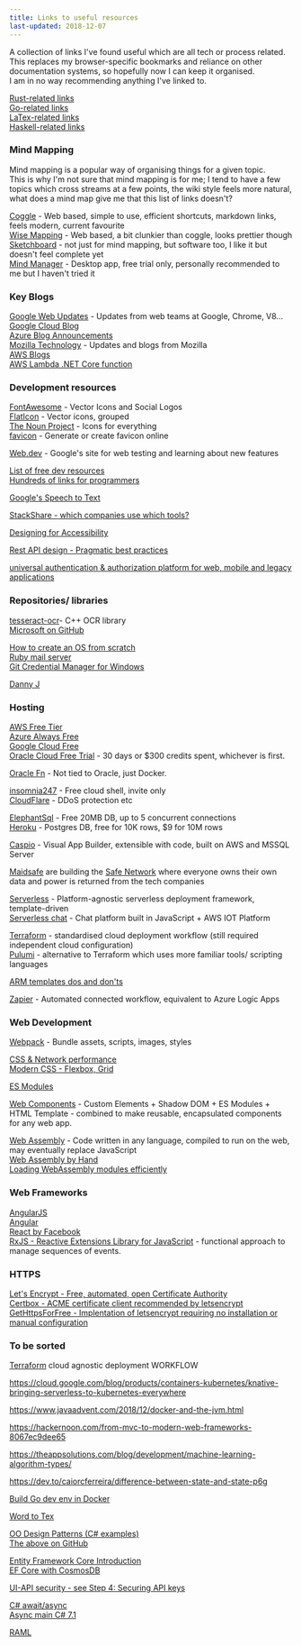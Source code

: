```yaml
---
title: Links to useful resources
last-updated: 2018-12-07
---
```


A collection of links I've found useful which are all tech or process related.  
This replaces my browser-specific bookmarks and reliance on other documentation systems, so hopefully now I can keep it organised.  
I am in no way recommending anything I've linked to.  

[Rust-related links](rust.html)  
[Go-related links](go.html)  
[LaTex-related links](latex.html)  
[Haskell-related links](haskell.html)


### Mind Mapping

Mind mapping is a popular way of organising things for a given topic.  
This is why I'm not sure that mind mapping is for me; I tend to have a few topics which cross streams at a few points, the wiki style feels more natural, what does a mind map give me that this list of links doesn't?  

[Coggle](https://coggle.it/diagram/W1LgH6fTAgAj6sgM/t/-) - Web based, simple to use, efficient shortcuts, markdown links, feels modern, current favourite  
[Wise Mapping](https://app.wisemapping.com/c/maps/3/try) - Web based, a bit clunkier than coggle, looks prettier though
[Sketchboard](https://sketchboard.me) - not just for mind mapping, but software too, I like it but doesn't feel complete yet  
[Mind Manager](https://www.mindjet.com/mindmanager/) - Desktop app, free trial only, personally recommended to me but I haven't tried it  


### Key Blogs

[Google Web Updates](https://developers.google.com/web/updates/) - Updates from web teams at Google, Chrome, V8...  
[Google Cloud Blog](https://cloud.google.com/blog/)  
[Azure Blog Announcements](https://azure.microsoft.com/en-gb/blog/topics/announcements/)  
[Mozilla Technology](https://www.mozilla.org/en-GB/technology/) - Updates and blogs from Mozilla  
[AWS Blogs](https://aws.amazon.com/blogs/)  
[AWS Lambda .NET Core function](https://aws.amazon.com/blogs/compute/developing-net-core-aws-lambda-functions/)  


### Development resources

[FontAwesome](http://fontawesome.io) - Vector Icons and Social Logos  
[FlatIcon](https://www.flaticon.com/) - Vector icons, grouped  
[The Noun Project](https://thenounproject.com/) - Icons for everything  
[favicon](https://www.favicon.cc/) - Generate or create favicon online  


[Web.dev](https://web.dev/) - Google's site for web testing and learning about new features  

[List of free dev resources](https://medium.com/dvlprstash/free-resources-for-developers-dec-2017-d23eddd83f5)  
[Hundreds of links for programmers](https://github.com/sdmg15/Best-websites-a-programmer-should-visit)  

 

[Google's Speech to Text](https://cloud.google.com/speech-to-text)  

[StackShare - which companies use which tools?](https://stackshare.io/)  

[Designing for Accessibility](https://www.smashingmagazine.com/2018/04/designing-accessibility-inclusion/)  

[Rest API design - Pragmatic best practices](http://www.vinaysahni.com/best-practices-for-a-pragmatic-restful-api#restful)  

[universal authentication & authorization platform for web, mobile and legacy applications](https://auth0.com/)  

### Repositories/ libraries

[tesseract-ocr](https://github.com/tesseract-ocr/)- C++ OCR library    
[Microsoft on GitHub](https://github.com/Microsoft)  

[How to create an OS from scratch](https://github.com/cfenollosa/os-tutorial)  
[Ruby mail server](https://github.com/atech/postal)  
[Git Credential Manager for Windows](https://github.com/Microsoft/Git-Credential-Manager-for-Windows/)  

[Danny J](https://github.com/Dannyj1984?tab=repositories)  

### Hosting

[AWS Free Tier](https://aws.amazon.com/free/)  
[Azure Always Free](https://azure.microsoft.com/en-us/free/)  
[Google Cloud Free](https://cloud.google.com/free/)  
[Oracle Cloud Free Trial](https://cloud.oracle.com/en_US/tryit) - 30 days or $300 credits spent, whichever is first.  

[Oracle Fn](https://developer.oracle.com/en_US/java/fn-project-introduction) - Not tied to Oracle, just Docker.  

[insomnia247](https://www.insomnia247.nl/page/shells/index) - Free cloud shell, invite only  
[CloudFlare](https://www.cloudflare.com/plans/#) - DDoS protection etc  

[ElephantSql](https://www.elephantsql.com/plans.html) - Free 20MB DB, up to 5 concurrent connections  
[Heroku](https://www.heroku.com/postgres) - Postgres DB, free for 10K rows, $9 for 10M rows  

[Caspio](https://www.caspio.com/online-database/) - Visual App Builder, extensible with code, built on AWS and MSSQL Server  

[Maidsafe](https://www.maidsafe.net/) are building the [Safe Network](https://safenetwork.tech) where everyone owns their own data and power is returned from the tech companies  

[Serverless](https://serverless.com/learn/quick-start/) - Platform-agnostic serverless deployment framework, template-driven  
[Serverless chat](https://github.com/claudiajs/serverless-chat) - Chat platform built in JavaScript + AWS IOT Platform  

[Terraform](https://www.terraform.io/) - standardised cloud deployment workflow (still required independent cloud configuration)  
[Pulumi](https://dev.to/kylegalbraith/how-pulumi-compares-to-terraform-for-infrastructure-as-code-434j?fbclid=IwAR3DZp4m8aJfiUGKhUjvhNkXe3CoOIX2vLez8v5CWuwQOBt7WG85qZbZ7z0) - alternative to Terraform which uses more familiar tools/ scripting languages  

[ARM templates dos and don'ts](https://blog.mexia.com.au/arm-template-lifecycle-management-dos-and-donts?fbclid=IwAR0lfYf_VuCHEW6AmZ7hcw0PVL9b1rf2EilTBuZ7oP7bLihF6l-6RpToS-Q)  

[Zapier](https://zapier.com/) - Automated connected workflow, equivalent to Azure Logic Apps  


### Web Development

[Webpack](https://webpack.js.org/) - Bundle assets, scripts, images, styles  

[CSS & Network performance](https://csswizardry.com/2018/11/css-and-network-performance/)  
[Modern CSS - Flexbox, Grid](https://medium.com/actualize-network/modern-css-explained-for-dinosaurs-5226febe3525)  

[ES Modules](https://hacks.mozilla.org/2018/03/es-modules-a-cartoon-deep-dive/)  

[Web Components](https://www.webcomponents.org/) - Custom Elements + Shadow DOM + ES Modules + HTML Template - combined to make reusable, encapsulated components for any web app.  

[Web Assembly](https://webassembly.org/) - Code written in any language, compiled to run on the web, may eventually replace JavaScript  
[Web Assembly by Hand](http://blog.scottlogic.com/2018/04/26/webassembly-by-hand.html)  
[Loading WebAssembly modules efficiently](https://developers.google.com/web/updates/2018/04/loading-wasm)  


### Web Frameworks

[AngularJS](https://angularjs.org/)  
[Angular](https://angular.io/)  
[React by Facebook](https://facebook.github.io/react/)  
[RxJS - Reactive Extensions Library for JavaScript](https://rxjs-dev.firebaseapp.com/) - functional approach to manage sequences of events.  

### HTTPS

[Let's Encrypt - Free, automated, open Certificate Authority](https://letsencrypt.org)  
[Certbox - ACME certificate client recommended by letsencrypt](https://certbot.eff.org/)  
[GetHttpsForFree - Implentation of letsencrypt requiring no installation or manual configuration](https://github.com/diafygi/gethttpsforfree)  








### To be sorted

[Terraform](https://github.com/hashicorp/terraform) cloud agnostic deployment WORKFLOW  



https://cloud.google.com/blog/products/containers-kubernetes/knative-bringing-serverless-to-kubernetes-everywhere  


https://www.javaadvent.com/2018/12/docker-and-the-jvm.html  


https://hackernoon.com/from-mvc-to-modern-web-frameworks-8067ec9dee65  


https://theappsolutions.com/blog/development/machine-learning-algorithm-types/  


https://dev.to/caiorcferreira/difference-between-state-and-state-p6g  


[Build Go dev env in Docker](https://hackernoon.com/building-a-development-environment-for-golang-with-docker-3ccc620c4920)  


[Word to Tex](https://www.chikrii.com/products/word2tex/)  

[OO Design Patterns (C# examples)](https://www.dofactory.com/net/design-patterns)  
[The above on GitHub](https://github.com/alwalker/GoF/tree/master/CSharp/GoFPatterns/DoFactory.GangOfFour)  

[Entity Framework Core Introduction](https://stackify.com/entity-framework-core-tutorial/)  
[EF Core with CosmosDB](https://csharp.christiannagel.com/2018/09/05/efcorecosmos/)  

[UI-API security - see Step 4: Securing API keys](http://billpatrianakos.me/blog/2016/02/15/securing-api-keys-in-a-javascript-single-page-app/)  

[C# await/async](http://blog.stephencleary.com/2012/02/async-and-await.html)  
[Async main C# 7.1](https://blogs.msdn.microsoft.com/mazhou/2017/05/30/c-7-series-part-2-async-main/)  


[RAML](https://raml.org/)  
